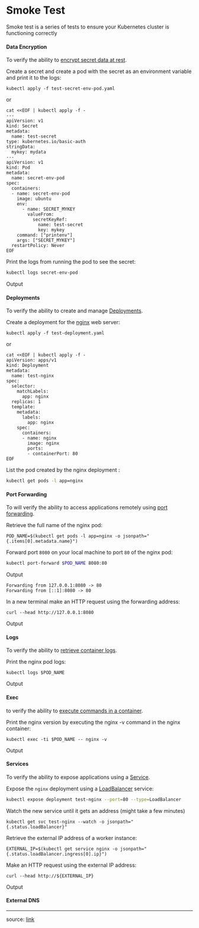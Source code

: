 # Smoke Test

Smoke test is a series of tests to ensure your Kubernetes cluster is functioning correctly

#### Data Encryption

To verify the ability to [encrypt secret data at rest](https://kubernetes.io/docs/tasks/administer-cluster/encrypt-data/#verifying-that-data-is-encrypted).

Create a secret and create a pod with the secret as an environment variable and print it to the logs:

```shell
kubectl apply -f test-secret-env-pod.yaml
```

or

```shell
cat <<EOF | kubectl apply -f -
---
apiVersion: v1
kind: Secret
metadata:
  name: test-secret
type: kubernetes.io/basic-auth
stringData:
  mykey: mydata
---
apiVersion: v1
kind: Pod
metadata:
  name: secret-env-pod
spec:
  containers:
  - name: secret-env-pod
    image: ubuntu
    env:
      - name: SECRET_MYKEY
        valueFrom:
          secretKeyRef:
            name: test-secret
            key: mykey
    command: ["printenv"]
    args: ["SECRET_MYKEY"]
  restartPolicy: Never
EOF
```

Print the logs from running the pod to see the secret:

```bash
kubectl logs secret-env-pod
```

Output



#### Deployments

 To verify the ability to create and manage [Deployments](https://kubernetes.io/docs/concepts/workloads/controllers/deployment/).

Create a deployment for the [nginx](https://nginx.org/en/) web server:

```shell
kubectl apply -f test-deployment.yaml
```

or

```shell
cat <<EOF | kubectl apply -f -
apiVersion: apps/v1
kind: Deployment
metadata:
  name: test-nginx
spec:
  selector:
    matchLabels:
      app: nginx
  replicas: 1
  template:
    metadata:
      labels:
        app: nginx
    spec:
      containers:
      - name: nginx
        image: nginx
        ports:
        - containerPort: 80
EOF
```

List the pod created by the nginx deployment :

```bash
kubectl get pods -l app=nginx
```



#### Port Forwarding

To will verify the ability to access applications remotely using [port forwarding](https://kubernetes.io/docs/tasks/access-application-cluster/port-forward-access-application-cluster/).

Retrieve the full name of the nginx pod:

```shell
POD_NAME=$(kubectl get pods -l app=nginx -o jsonpath="{.items[0].metadata.name}")
```

Forward port `8080` on your local machine to port `80` of the nginx pod:

```bash
kubectl port-forward $POD_NAME 8080:80
```

Output

```shell
Forwarding from 127.0.0.1:8080 -> 80
Forwarding from [::1]:8080 -> 80
```

In a new terminal make an HTTP request using the forwarding address:

```shell
curl --head http://127.0.0.1:8080
```

Output



#### Logs

To verify the ability to [retrieve container logs](https://kubernetes.io/docs/concepts/cluster-administration/logging/).

Print the nginx pod logs:

```shell
kubectl logs $POD_NAME		
```

Output



#### Exec

to  verify the ability to [execute commands in a container](https://kubernetes.io/docs/tasks/debug-application-cluster/get-shell-running-container/#running-individual-commands-in-a-container).

Print the nginx version by executing the nginx -v command in the nginx container:

```shell
kubectl exec -ti $POD_NAME -- nginx -v
```

Output



#### Services

To verify the ability to expose applications using a [Service](https://kubernetes.io/docs/concepts/services-networking/service/).

Expose the `nginx` deployment using a [LoadBalancer](https://kubernetes.io/docs/concepts/services-networking/service/#loadbalancer) service:

```bash
kubectl expose deployment test-nginx --port=80 --type=LoadBalancer
```

Watch the new service until it gets an address (might take a few minutes)

```shell
kubectl get svc test-nginx --watch -o jsonpath="{.status.loadBalancer}"
```

Retrieve the external IP address of a worker instance:

```shell
EXTERNAL_IP=$(kubectl get service nginx -o jsonpath="{.status.loadBalancer.ingress[0].ip}")
```

Make an HTTP request using the external IP address:

```shell
curl --head http://${EXTERNAL_IP}
```

Output



#### External DNS



------

source: [link](https://github.com/jamesward/kubernetes-the-easy-way/blob/master/docs/13-smoke-test.md)
